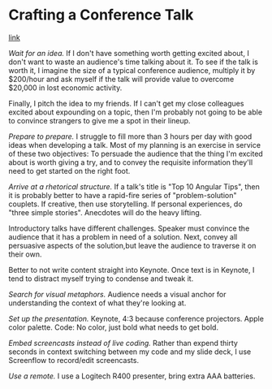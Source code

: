 # Crafting a Conference Talk
[link](http://blog.testdouble.com/posts/2014-04-04-crafting-a-conference-talk.html)

*Wait for an idea.* If I don't have something worth getting excited about, I don't want to waste an audience's time talking about it. To see if the talk is worth it, I imagine the size of a typical conference audience, multiply it by $200/hour and ask myself if the talk will provide value to overcome $20,000 in lost economic activity.

Finally, I pitch the idea to my friends. If I can't get my close colleagues excited about expounding on a topic, then I'm probably not going to be able to convince strangers to give me a spot in their lineup.

*Prepare to prepare.* I struggle to fill more than 3 hours per day with good ideas when developing a talk. Most of my planning is an exercise in service of these two objectives: To persuade the audience that the thing I'm excited about is worth giving a try, and to convey the requisite information they'll need to get started on the right foot.

*Arrive at a rhetorical structure.* If a talk's title is "Top 10 Angular Tips", then it is probably better to have a rapid-fire series of "problem-solution" couplets. If creative, then use storytelling. If personal experiences, do "three simple stories". Anecdotes will do the heavy lifting.

Introductory talks have different challenges. Speaker must convince the audience that it has a problem in need of a solution. Next, convey all persuasive aspects of the solution,but leave the audience to traverse it on their own.

Better to not write content straight into Keynote. Once text is in Keynote, I tend to distract myself trying to condense and tweak it.

*Search for visual metaphors.* Audience needs a visual anchor for understanding the context of what they're looking at.

*Set up the presentation.* Keynote, 4:3 because conference projectors. Apple color palette. Code: No color, just bold what needs to get bold.

*Embed screencasts instead of live coding.* Rather than expend thirty seconds in context switching between my code and my slide deck, I use Screenflow to record/edit screencasts.

*Use a remote.* I use a Logitech R400 presenter, bring extra AAA batteries.
